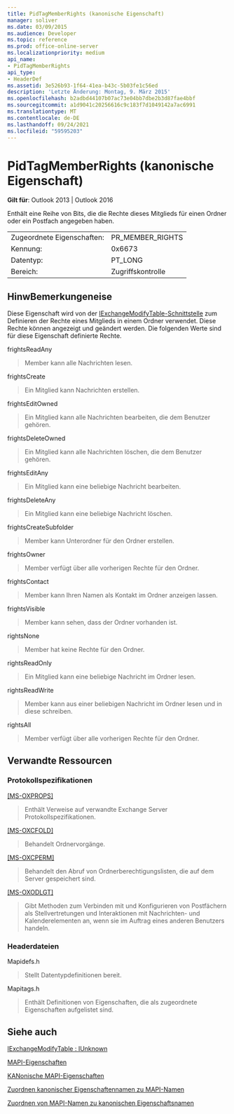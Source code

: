 ```yaml
---
title: PidTagMemberRights (kanonische Eigenschaft)
manager: soliver
ms.date: 03/09/2015
ms.audience: Developer
ms.topic: reference
ms.prod: office-online-server
ms.localizationpriority: medium
api_name:
- PidTagMemberRights
api_type:
- HeaderDef
ms.assetid: 3e526b93-1f64-41ea-b43c-5b03fe1c56ed
description: 'Letzte Änderung: Montag, 9. März 2015'
ms.openlocfilehash: b2adbd44107b07ac73e04bb7dbe2b3d87fae4bbf
ms.sourcegitcommit: a1d9041c20256616c9c183f7d1049142a7ac6991
ms.translationtype: MT
ms.contentlocale: de-DE
ms.lasthandoff: 09/24/2021
ms.locfileid: "59595203"
---
```

# <a name="pidtagmemberrights-canonical-property"></a>PidTagMemberRights (kanonische Eigenschaft)

  
  
**Gilt für**: Outlook 2013 | Outlook 2016 
  
Enthält eine Reihe von Bits, die die Rechte dieses Mitglieds für einen Ordner oder ein Postfach angegeben haben.
  
|||
|:-----|:-----|
|Zugeordnete Eigenschaften:  <br/> |PR_MEMBER_RIGHTS  <br/> |
|Kennung:  <br/> |0x6673  <br/> |
|Datentyp:  <br/> |PT_LONG  <br/> |
|Bereich:  <br/> |Zugriffskontrolle  <br/> |
   
## <a name="remarks"></a>HinwBemerkungeneise

Diese Eigenschaft wird von der [IExchangeModifyTable-Schnittstelle](iexchangemodifytableiunknown.md) zum Definieren der Rechte eines Mitglieds in einem Ordner verwendet. Diese Rechte können angezeigt und geändert werden. Die folgenden Werte sind für diese Eigenschaft definierte Rechte. 
  
frightsReadAny
  
> Member kann alle Nachrichten lesen.
    
frightsCreate
  
> Ein Mitglied kann Nachrichten erstellen.
    
frightsEditOwned
  
> Ein Mitglied kann alle Nachrichten bearbeiten, die dem Benutzer gehören.
    
frightsDeleteOwned
  
> Ein Mitglied kann alle Nachrichten löschen, die dem Benutzer gehören.
    
frightsEditAny
  
> Ein Mitglied kann eine beliebige Nachricht bearbeiten.
    
frightsDeleteAny
  
> Ein Mitglied kann eine beliebige Nachricht löschen.
    
frightsCreateSubfolder
  
> Member kann Unterordner für den Ordner erstellen.
    
frightsOwner
  
> Member verfügt über alle vorherigen Rechte für den Ordner.
    
frightsContact
  
> Member kann Ihren Namen als Kontakt im Ordner anzeigen lassen.
    
frightsVisible
  
> Member kann sehen, dass der Ordner vorhanden ist.
    
rightsNone
  
> Member hat keine Rechte für den Ordner.
    
rightsReadOnly
  
> Ein Mitglied kann eine beliebige Nachricht im Ordner lesen.
    
rightsReadWrite
  
> Member kann aus einer beliebigen Nachricht im Ordner lesen und in diese schreiben.
    
rightsAll
  
> Member verfügt über alle vorherigen Rechte für den Ordner.
    
## <a name="related-resources"></a>Verwandte Ressourcen

### <a name="protocol-specifications"></a>Protokollspezifikationen

[[MS-OXPROPS]](https://msdn.microsoft.com/library/f6ab1613-aefe-447d-a49c-18217230b148%28Office.15%29.aspx)
  
> Enthält Verweise auf verwandte Exchange Server Protokollspezifikationen.
    
[[MS-OXCFOLD]](https://msdn.microsoft.com/library/c0f31b95-c07f-486c-98d9-535ed9705fbf%28Office.15%29.aspx)
  
> Behandelt Ordnervorgänge.
    
[[MS-OXCPERM]](https://msdn.microsoft.com/library/944ddb65-6249-4c34-a46e-363fcd37195e%28Office.15%29.aspx)
  
> Behandelt den Abruf von Ordnerberechtigungslisten, die auf dem Server gespeichert sind.
    
[[MS-OXODLGT]](https://msdn.microsoft.com/library/01a89b11-9c43-4c40-b147-8f6a1ef5a44f%28Office.15%29.aspx)
  
> Gibt Methoden zum Verbinden mit und Konfigurieren von Postfächern als Stellvertretungen und Interaktionen mit Nachrichten- und Kalenderelementen an, wenn sie im Auftrag eines anderen Benutzers handeln.
    
### <a name="header-files"></a>Headerdateien

Mapidefs.h
  
> Stellt Datentypdefinitionen bereit.
    
Mapitags.h
  
> Enthält Definitionen von Eigenschaften, die als zugeordnete Eigenschaften aufgelistet sind.
    
## <a name="see-also"></a>Siehe auch



[IExchangeModifyTable : IUnknown](iexchangemodifytableiunknown.md)


[MAPI-Eigenschaften](mapi-properties.md)
  
[KANonische MAPI-Eigenschaften](mapi-canonical-properties.md)
  
[Zuordnen kanonischer Eigenschaftennamen zu MAPI-Namen](mapping-canonical-property-names-to-mapi-names.md)
  
[Zuordnen von MAPI-Namen zu kanonischen Eigenschaftsnamen](mapping-mapi-names-to-canonical-property-names.md)

